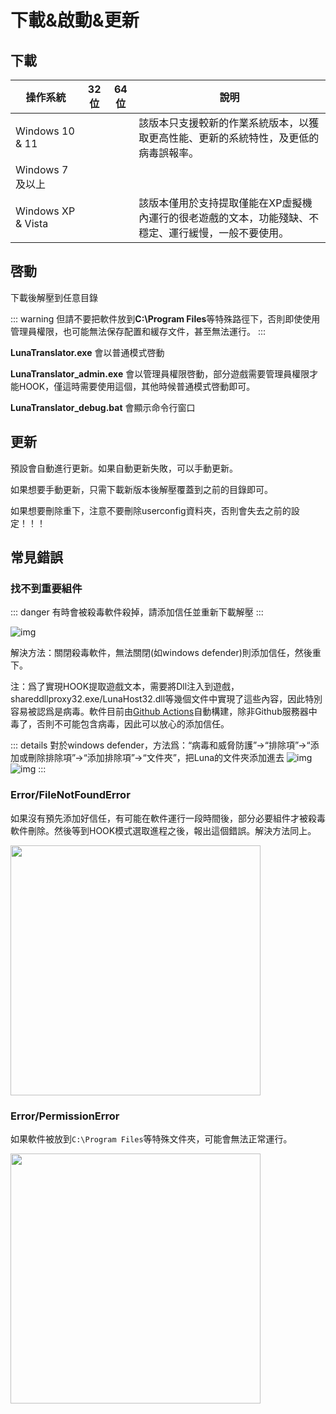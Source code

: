 # 下載&啟動&更新

## 下載

| 操作系統 | 32位 | 64位 | 說明 |
| - | - | - | - |
| Windows 10 & 11 |  | <downloadbtn href="https://lunatranslator.org/Resource/DownloadLuna/x64_win10?doc=1"/> | 該版本只支援較新的作業系統版本，以獲取更高性能、更新的系統特性，及更低的病毒誤報率。
| Windows 7 及以上 | <downloadbtn href="https://lunatranslator.org/Resource/DownloadLuna/x86_win7?doc=1"/> | <downloadbtn href="https://lunatranslator.org/Resource/DownloadLuna/x64_win7?doc=1"/> |
| Windows XP & Vista | <downloadbtn href="https://lunatranslator.org/Resource/DownloadLuna/x86_winxp?doc=1"/> | | 該版本僅用於支持提取僅能在XP虛擬機內運行的很老遊戲的文本，功能殘缺、不穩定、運行緩慢，一般不要使用。


## 啓動

下載後解壓到任意目錄

::: warning
但請不要把軟件放到**C:\Program Files**等特殊路徑下，否則即使使用管理員權限，也可能無法保存配置和緩存文件，甚至無法運行。
:::

**LunaTranslator.exe** 會以普通模式啓動 

**LunaTranslator_admin.exe** 會以管理員權限啓動，部分遊戲需要管理員權限才能HOOK，僅這時需要使用這個，其他時候普通模式啓動即可。

**LunaTranslator_debug.bat** 會顯示命令行窗口

## 更新

預設會自動進行更新。如果自動更新失敗，可以手動更新。

如果想要手動更新，只需下載新版本後解壓覆蓋到之前的目錄即可。

如果想要刪除重下，注意不要刪除userconfig資料夾，否則會失去之前的設定！！！

## 常見錯誤

### 找不到重要組件

::: danger
有時會被殺毒軟件殺掉，請添加信任並重新下載解壓
:::

![img](https://image.lunatranslator.org/zh/cantstart/2.jpg) 

解決方法：關閉殺毒軟件，無法關閉(如windows defender)則添加信任，然後重下。

注：爲了實現HOOK提取遊戲文本，需要將Dll注入到遊戲，shareddllproxy32.exe/LunaHost32.dll等幾個文件中實現了這些內容，因此特別容易被認爲是病毒。軟件目前由[Github Actions](https://github.com/HIllya51/LunaTranslator/actions)自動構建，除非Github服務器中毒了，否則不可能包含病毒，因此可以放心的添加信任。

::: details 對於windows defender，方法爲：“病毒和威脅防護”->“排除項”->“添加或刪除排除項”->“添加排除項”->“文件夾”，把Luna的文件夾添加進去
![img](https://image.lunatranslator.org/zh/cantstart/4.png) 
![img](https://image.lunatranslator.org/zh/cantstart/3.png) 
::: 

### Error/FileNotFoundError

如果沒有預先添加好信任，有可能在軟件運行一段時間後，部分必要組件才被殺毒軟件刪除。然後等到HOOK模式選取進程之後，報出這個錯誤。解決方法同上。

<img src="https://image.lunatranslator.org/zh/notfound.png" width=400>

### Error/PermissionError

如果軟件被放到`C:\Program Files`等特殊文件夾，可能會無法正常運行。

<img src="https://image.lunatranslator.org/zh/cantstart/6.png" width=400>

